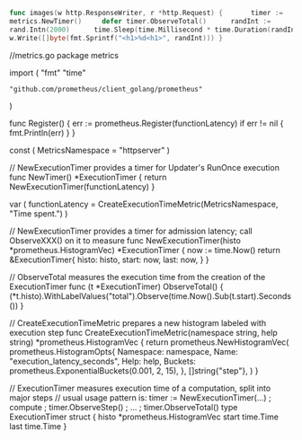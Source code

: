 ```go
func images(w http.ResponseWriter, r *http.Request) {       timer :=
metrics.NewTimer()     defer timer.ObserveTotal()      randInt :=
rand.Intn(2000)      time.Sleep(time.Millisecond * time.Duration(randInt))
w.Write([]byte(fmt.Sprintf("<h1>%d<h1>", randInt))) }

```



//metrics.go
package metrics

import (
	"fmt"
	"time"

	"github.com/prometheus/client_golang/prometheus"
)

func Register() {
	err := prometheus.Register(functionLatency)
	if err != nil {
		fmt.Println(err)
	}
}

const (
	MetricsNamespace = "httpserver"
)

// NewExecutionTimer provides a timer for Updater's RunOnce execution
func NewTimer() *ExecutionTimer {
	return NewExecutionTimer(functionLatency)
}

var (
	functionLatency = CreateExecutionTimeMetric(MetricsNamespace,
		"Time spent.")
)

// NewExecutionTimer provides a timer for admission latency; call ObserveXXX() on it to measure
func NewExecutionTimer(histo *prometheus.HistogramVec) *ExecutionTimer {
	now := time.Now()
	return &ExecutionTimer{
		histo: histo,
		start: now,
		last:  now,
	}
}

// ObserveTotal measures the execution time from the creation of the ExecutionTimer
func (t *ExecutionTimer) ObserveTotal() {
	(*t.histo).WithLabelValues("total").Observe(time.Now().Sub(t.start).Seconds())
}

// CreateExecutionTimeMetric prepares a new histogram labeled with execution step
func CreateExecutionTimeMetric(namespace string, help string) *prometheus.HistogramVec {
	return prometheus.NewHistogramVec(
		prometheus.HistogramOpts{
			Namespace: namespace,
			Name:      "execution_latency_seconds",
			Help:      help,
			Buckets:   prometheus.ExponentialBuckets(0.001, 2, 15),
		}, []string{"step"},
	)
}

// ExecutionTimer measures execution time of a computation, split into major steps
// usual usage pattern is: timer := NewExecutionTimer(...) ; compute ; timer.ObserveStep() ; ... ; timer.ObserveTotal()
type ExecutionTimer struct {
	histo *prometheus.HistogramVec
	start time.Time
	last  time.Time
}
